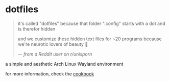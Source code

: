 # dotfiles

> it's called "dotfiles" because that folder ".config" starts with a dot and is
> therefor hidden
>
> and we customize these hidden text files for ~20 programs because we're
> neurotic lovers of beauty 🤷
>
> -- <cite>from a Reddit user on r/unixporn</cite>

a simple and aesthetic Arch Linux Wayland environment

for more information, check the [cookbook](https://lpnh.io/dotfiles/)
